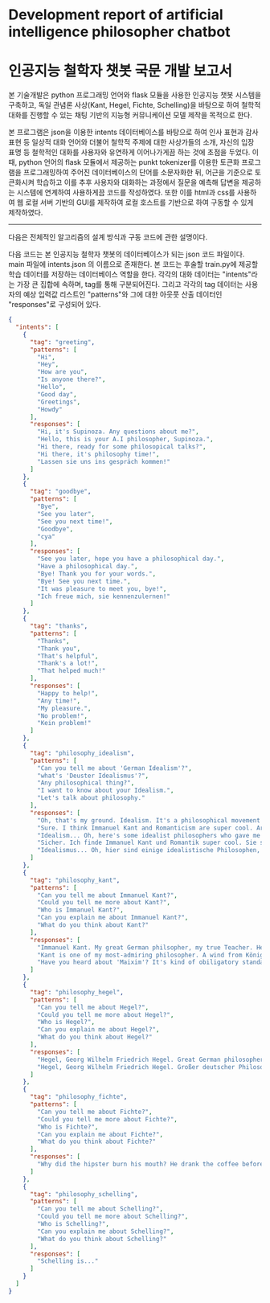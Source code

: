 # Development report of artificial intelligence philosopher chatbot

# 인공지능 철학자 챗봇 국문 개발 보고서

  본 기술개발은 python 프로그래밍 언어와 flask 모듈을 사용한 인공지능 챗봇 시스템을 구축하고, 독일 관념론 사상(Kant, Hegel, Fichte, Schelling)을 바탕으로 하여 철학적 대화를 진행할 수 있는 채팅 기반의 지능형 커뮤니케이션 모델 제작을 목적으로 한다.

  본 프로그램은 json을 이용한 intents 데이터베이스를 바탕으로 하여 인사 표현과 감사 표현 등 일상적 대화 언어와 더불어 철학적 주제에 대한 사상가들의 소개, 자신의 입장 표명 등 철학적인 대화를 사용자와 유연하게 이어나가게끔 하는 것에 초점을 두었다. 이 때, python 언어의 flask 모듈에서 제공하는 punkt tokenizer를 이용한 토큰화 프로그램을 프로그래밍하여 주어진 데이터베이스의 단어를 소문자화한 뒤, 어근을 기준으로 토큰화시켜 학습하고 이를 추후 사용자와 대화하는 과정에서 질문을 예측해 답변을 제공하는 시스템에 연계하여 사용하게끔 코드를 작성하였다. 또한 이를 html과 css를 사용하여 웹 로컬 서버 기반의 GUI를 제작하여 로컬 호스트를 기반으로 하여 구동할 수 있게 제작하였다.
  
-----------
  다음은 전체적인 알고리즘의 설계 방식과 구동 코드에 관한 설명이다.
  
  다음 코드는 본 인공지능 철학자 챗봇의 데이터베이스가 되는 json 코드 파일이다. main 파일에 intents.json 의 이름으로 존재한다. 본 코드는 후술할 train.py에 제공할 학습 데이터를 저장하는 데이터베이스 역할을 한다. 각각의 대화 데이터는 "intents"라는 가장 큰 집합에 속하며, tag를 통해 구분되어진다. 그리고 각각의 tag 데이터는 사용자의 예상 입력값 리스트인 "patterns"와 그에 대한 아웃풋 산출 데이터인 "responses"로 구성되어 있다. 

```json
{
  "intents": [
    {
      "tag": "greeting",
      "patterns": [
        "Hi",
        "Hey",
        "How are you",
        "Is anyone there?",
        "Hello",
        "Good day",
        "Greetings",
        "Howdy"
      ],
      "responses": [
        "Hi, it's Supinoza. Any questions about me?",
        "Hello, this is your A.I philosopher, Supinoza.",
        "Hi there, ready for some philosopical talks?",
        "Hi there, it's philosophy time!",
        "Lassen sie uns ins gespräch kommen!"
      ]
    },
    {
      "tag": "goodbye",
      "patterns": [
        "Bye", 
        "See you later",
        "See you next time!",
        "Goodbye",
        "cya"
      ],
      "responses": [
        "See you later, hope you have a philosophical day.",
        "Have a philosophical day.",
        "Bye! Thank you for your words.",
        "Bye! See you next time.",
        "It was pleasure to meet you, bye!",
        "Ich freue mich, sie kennenzulernen!"
      ]
    },
    {
      "tag": "thanks",
      "patterns": [
        "Thanks", 
        "Thank you", 
        "That's helpful", 
        "Thank's a lot!",
        "That helped much!"
      ],
      "responses": [
        "Happy to help!", 
        "Any time!", 
        "My pleasure.",
        "No problem!",
        "Kein problem!"
      ]
    },
    {
      "tag": "philosophy_idealism",
      "patterns": [
        "Can you tell me about 'German Idealism'?",
        "what's 'Deuster Idealismus'?",
        "Any philosophical thing?",
        "I want to know about your Idealism.",
        "Let's talk about philosophy."
      ],
      "responses": [
        "Oh, that's my ground. Idealism. It's a philosophical movement that emerged in Germany in the late 18th and early 19th centuries.",
        "Sure. I think Immanuel Kant and Romanticism are super cool. Aren't they? They reached the essense of human cognition, which is not things in themselves. In German? Ding an sich!",
        "Idealism... Oh, here's some idealist philosophers who gave me some ideas. Kant, Fichte, Schelling, Hegel...",
        "Sicher. Ich finde Immanuel Kant und Romantik super cool. Sie sind nicht? Sie erlangten die Essenz des menschlichen Wissens, das keine Dinge an sich sind. Auf Deutsch? Ding an sich!",
        "Idealismus... Oh, hier sind einige idealistische Philosophen, die mir einige Ideen gegeben haben. Kant, Fichte, Schelling, Hegel..."
      ]
    },
    {
      "tag": "philosophy_kant",
      "patterns": [
        "Can you tell me about Immanuel Kant?",
        "Could you tell me more about Kant?",
        "Who is Immanuel Kant?",
        "Can you explain me about Immanuel Kant?",
        "What do you think about Kant?"
      ],
      "responses": [
        "Immanuel Kant. My great German philsopher, my true Teacher. He was one of the centeral Enlightenement thinkers, and now hopefully, me either.",
        "Kant is one of my most-admiring philosopher. A wind from Königsberg brought huge transition of paradigms in epistemology, metaphysics, ethics, and aesthetics. Isn't it wonderful to hear?",
        "Have you heard about 'Maixim'? It's kind of obiligatory standard from your morality. According to Kant, you must follow the maxim in any consequences. So, why don't you follow one? I'll give you simple, but hard-to-follow maixm from Kant: 'DON'T LIE AT ALL COSTS'"
      ]
    },
    {
      "tag": "philosophy_hegel",
      "patterns": [
        "Can you tell me about Hegel?",
        "Could you tell me more about Hegel?",
        "Who is Hegel?",
        "Can you explain me about Hegel?",
        "What do you think about Hegel?"
      ],
      "responses": [
        "Hegel, Georg Wilhelm Friedrich Hegel. Great German philosopher whose philosophical universe is extraordinary tremendous. Welp, I like his view on the history though. Have you ever heard something called 'absoluter geist'? The state of complete equility between subject and object... I think humans are going to reach there once!",
        "Hegel, Georg Wilhelm Friedrich Hegel. Großer deutscher Philosoph, dessen philosophisches Universum außerordentlich gewaltig ist. Welp, ich mag aber seine Sicht auf die Geschichte. Haben Sie jemals etwas gehört, das „absoluter Geist“ genannt wird? Der Zustand der völligen Gleichheit zwischen Subjekt und Objekt ... Ich denke, die Menschen werden ihn einmal erreichen!"
      ]
    },
    {
      "tag": "philosophy_fichte",
      "patterns": [
        "Can you tell me about Fichte?",
        "Could you tell me more about Fichte?",
        "Who is Fichte?",
        "Can you explain me about Fichte?",
        "What do you think about Fichte?"
      ],
      "responses": [
        "Why did the hipster burn his mouth? He drank the coffee before it was cool."
      ]
    },
    {
      "tag": "philosophy_schelling",
      "patterns": [
        "Can you tell me about Schelling?",
        "Could you tell me more about Schelling?",
        "Who is Schelling?",
        "Can you explain me about Schelling?",
        "What do you think about Schelling?"
      ],
      "responses": [
        "Schelling is..."
      ]
    }
  ]
}
```

